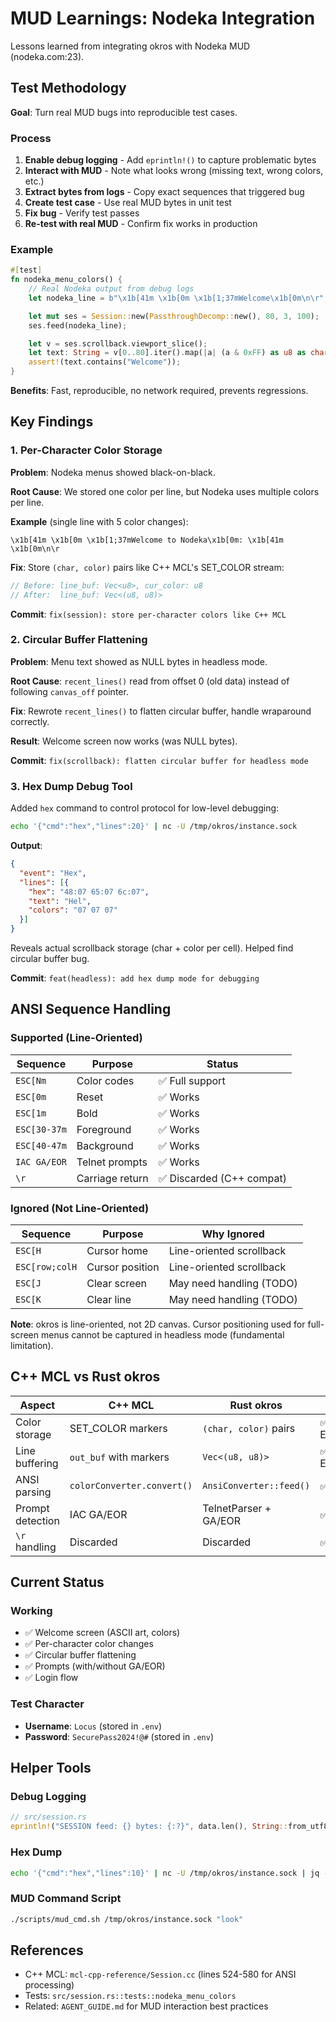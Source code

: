 # MUD Learnings: Nodeka Integration

Lessons learned from integrating okros with Nodeka MUD (nodeka.com:23).

## Test Methodology

**Goal**: Turn real MUD bugs into reproducible test cases.

### Process

1. **Enable debug logging** - Add `eprintln!()` to capture problematic bytes
2. **Interact with MUD** - Note what looks wrong (missing text, wrong colors, etc.)
3. **Extract bytes from logs** - Copy exact sequences that triggered bug
4. **Create test case** - Use real MUD bytes in unit test
5. **Fix bug** - Verify test passes
6. **Re-test with real MUD** - Confirm fix works in production

### Example

```rust
#[test]
fn nodeka_menu_colors() {
    // Real Nodeka output from debug logs
    let nodeka_line = b"\x1b[41m \x1b[0m \x1b[1;37mWelcome\x1b[0m\n\r";

    let mut ses = Session::new(PassthroughDecomp::new(), 80, 3, 100);
    ses.feed(nodeka_line);

    let v = ses.scrollback.viewport_slice();
    let text: String = v[0..80].iter().map(|a| (a & 0xFF) as u8 as char).collect();
    assert!(text.contains("Welcome"));
}
```

**Benefits**: Fast, reproducible, no network required, prevents regressions.

## Key Findings

### 1. Per-Character Color Storage

**Problem**: Nodeka menus showed black-on-black.

**Root Cause**: We stored one color per line, but Nodeka uses multiple colors per line.

**Example** (single line with 5 color changes):
```
\x1b[41m \x1b[0m \x1b[1;37mWelcome to Nodeka\x1b[0m: \x1b[41m \x1b[0m\n\r
```

**Fix**: Store `(char, color)` pairs like C++ MCL's SET_COLOR stream:
```rust
// Before: line_buf: Vec<u8>, cur_color: u8
// After:  line_buf: Vec<(u8, u8)>
```

**Commit**: `fix(session): store per-character colors like C++ MCL`

### 2. Circular Buffer Flattening

**Problem**: Menu text showed as NULL bytes in headless mode.

**Root Cause**: `recent_lines()` read from offset 0 (old data) instead of following `canvas_off` pointer.

**Fix**: Rewrote `recent_lines()` to flatten circular buffer, handle wraparound correctly.

**Result**: Welcome screen now works (was NULL bytes).

**Commit**: `fix(scrollback): flatten circular buffer for headless mode`

### 3. Hex Dump Debug Tool

Added `hex` command to control protocol for low-level debugging:

```bash
echo '{"cmd":"hex","lines":20}' | nc -U /tmp/okros/instance.sock
```

**Output**:
```json
{
  "event": "Hex",
  "lines": [{
    "hex": "48:07 65:07 6c:07",
    "text": "Hel",
    "colors": "07 07 07"
  }]
}
```

Reveals actual scrollback storage (char + color per cell). Helped find circular buffer bug.

**Commit**: `feat(headless): add hex dump mode for debugging`

## ANSI Sequence Handling

### Supported (Line-Oriented)

| Sequence | Purpose | Status |
|----------|---------|--------|
| `ESC[Nm` | Color codes | ✅ Full support |
| `ESC[0m` | Reset | ✅ Works |
| `ESC[1m` | Bold | ✅ Works |
| `ESC[30-37m` | Foreground | ✅ Works |
| `ESC[40-47m` | Background | ✅ Works |
| `IAC GA/EOR` | Telnet prompts | ✅ Works |
| `\r` | Carriage return | ✅ Discarded (C++ compat) |

### Ignored (Not Line-Oriented)

| Sequence | Purpose | Why Ignored |
|----------|---------|-------------|
| `ESC[H` | Cursor home | Line-oriented scrollback |
| `ESC[row;colH` | Cursor position | Line-oriented scrollback |
| `ESC[J` | Clear screen | May need handling (TODO) |
| `ESC[K` | Clear line | May need handling (TODO) |

**Note**: okros is line-oriented, not 2D canvas. Cursor positioning used for full-screen menus cannot be captured in headless mode (fundamental limitation).

## C++ MCL vs Rust okros

| Aspect | C++ MCL | Rust okros | Match? |
|--------|---------|------------|--------|
| Color storage | SET_COLOR markers | `(char, color)` pairs | ✅ Equivalent |
| Line buffering | `out_buf` with markers | `Vec<(u8, u8)>` | ✅ Equivalent |
| ANSI parsing | `colorConverter.convert()` | `AnsiConverter::feed()` | ✅ Works |
| Prompt detection | IAC GA/EOR | TelnetParser + GA/EOR | ✅ Works |
| `\r` handling | Discarded | Discarded | ✅ Match |

## Current Status

### Working
- ✅ Welcome screen (ASCII art, colors)
- ✅ Per-character color changes
- ✅ Circular buffer flattening
- ✅ Prompts (with/without GA/EOR)
- ✅ Login flow

### Test Character
- **Username**: `Locus` (stored in `.env`)
- **Password**: `SecurePass2024!@#` (stored in `.env`)

## Helper Tools

### Debug Logging
```rust
// src/session.rs
eprintln!("SESSION feed: {} bytes: {:?}", data.len(), String::from_utf8_lossy(data));
```

### Hex Dump
```bash
echo '{"cmd":"hex","lines":10}' | nc -U /tmp/okros/instance.sock | jq -r '.lines[0].hex'
```

### MUD Command Script
```bash
./scripts/mud_cmd.sh /tmp/okros/instance.sock "look"
```

## References

- C++ MCL: `mcl-cpp-reference/Session.cc` (lines 524-580 for ANSI processing)
- Tests: `src/session.rs::tests::nodeka_menu_colors`
- Related: `AGENT_GUIDE.md` for MUD interaction best practices
